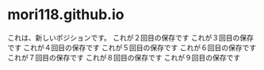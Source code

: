 # mori118.github.io
これは、新しいポジションです。
これが２回目の保存です
これが３回目の保存です
これが４回目の保存です
これが５回目の保存です
これが６回目の保存です
これが７回目の保存です
これが８回目の保存です
これが９回目の保存です